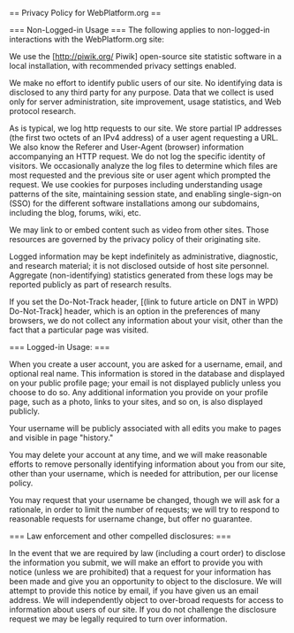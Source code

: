== Privacy Policy for WebPlatform.org ==

=== Non-Logged-in Usage ===
The following applies to non-logged-in interactions with the WebPlatform.org site:

We use the [http://piwik.org/ Piwik] open-source site statistic software in a local installation, with recommended privacy settings enabled.

We make no effort to identify public users of our site. No
identifying data is disclosed to any third party for any purpose. Data
that we collect is used only for server administration, site
improvement, usage statistics, and Web protocol research.

As is typical, we log http requests to our site. We store partial IP addresses (the first two octets of an IPv4 address) of a user agent requesting a URL. We also know the Referer and User-Agent (browser) information accompanying an HTTP request. We do not log the specific identity of visitors. We
occasionally analyze the log files to determine which files are most
requested and the previous site or user agent which prompted the
request. We use cookies for purposes including understanding usage patterns
of the site, maintaining session state, and enabling single-sign-on
(SSO) for the different software installations among our subdomains,
including the blog, forums, wiki, etc.

We may link to or embed content such as video from other sites. Those
resources are governed by the privacy policy of their originating site.

Logged information may be kept indefinitely as administrative,
diagnostic, and research material; it is not disclosed outside of host
site personnel. Aggregate (non-identifying) statistics generated from
these logs may be reported publicly as part of research results.

If you set the Do-Not-Track header, [(link to future article on DNT in WPD) Do-Not-Track] header, which is an option in the preferences of many browsers, we do not collect any information about your visit, other than the fact that a particular page was visited.

=== Logged-in Usage: ===

When you create a user account, you are asked for a username, email, and
optional real name. This information is stored in the database and displayed on your public profile page; your email is not displayed publicly unless you choose to do so. Any additional information you provide on your profile page, such as a photo, links to your sites, and so on, is also displayed publicly.

Your username will be publicly associated with all edits you make to pages and visible in page "history."

You may delete your account at any time, and we will make reasonable
efforts to remove personally identifying information
about you from our site, other than your username, which is needed for
attribution, per our license policy.

You may request that your username be changed, though we will ask for a
rationale, in order to limit the number of requests; we will try to
respond to reasonable requests for username change, but offer no guarantee.

=== Law enforcement and other compelled disclosures: ===

In the event that we are required by law (including a court order)
to disclose the information you submit, we will make an effort to
provide you with notice (unless we are prohibited) that a request for
your information has been made and give you an opportunity to object to
the disclosure. We will attempt to provide this notice by email, if you
have given us an email address. We will independently object to
over-broad requests for access to information about users of our site.
If you do not challenge the disclosure request we may be legally
required to turn over information.